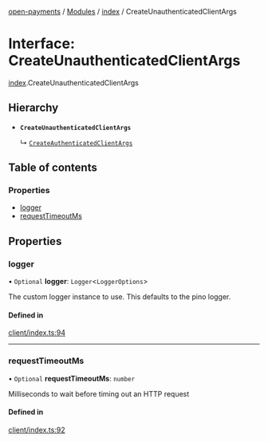 [open-payments](../README.md) / [Modules](../modules.md) / [index](../modules/index.md) / CreateUnauthenticatedClientArgs

# Interface: CreateUnauthenticatedClientArgs

[index](../modules/index.md).CreateUnauthenticatedClientArgs

## Hierarchy

- **`CreateUnauthenticatedClientArgs`**

  ↳ [`CreateAuthenticatedClientArgs`](index.CreateAuthenticatedClientArgs.md)

## Table of contents

### Properties

- [logger](index.CreateUnauthenticatedClientArgs.md#logger)
- [requestTimeoutMs](index.CreateUnauthenticatedClientArgs.md#requesttimeoutms)

## Properties

### logger

• `Optional` **logger**: `Logger`<`LoggerOptions`\>

The custom logger instance to use. This defaults to the pino logger.

#### Defined in

[client/index.ts:94](https://github.com/interledger/rafiki/blob/44b48cce/packages/open-payments/src/client/index.ts#L94)

___

### requestTimeoutMs

• `Optional` **requestTimeoutMs**: `number`

Milliseconds to wait before timing out an HTTP request

#### Defined in

[client/index.ts:92](https://github.com/interledger/rafiki/blob/44b48cce/packages/open-payments/src/client/index.ts#L92)
